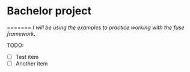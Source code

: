# Bachelor project
=======
*I will be using the examples to practice working with the fuse framework.*

TODO:

* [ ] Test item
* [ ] Another item
